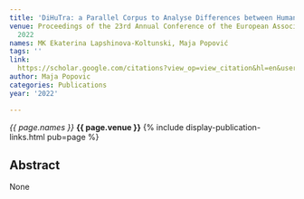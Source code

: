 ```yaml
---
title: 'DiHuTra: a Parallel Corpus to Analyse Differences between Human Translations'
venue: Proceedings of the 23rd Annual Conference of the European Association for …,
  2022
names: MK Ekaterina Lapshinova-Koltunski, Maja Popović
tags: ''
link: 
  https://scholar.google.com/citations?view_op=view_citation&hl=en&user=KdAV2Y0AAAAJ&pagesize=100&sortby=pubdate&citation_for_view=KdAV2Y0AAAAJ:2KloaMYe4IUC
author: Maja Popovic
categories: Publications
year: '2022'

---
```


*{{ page.names }}*
**{{ page.venue }}**
{% include display-publication-links.html pub=page %}
## Abstract

None
